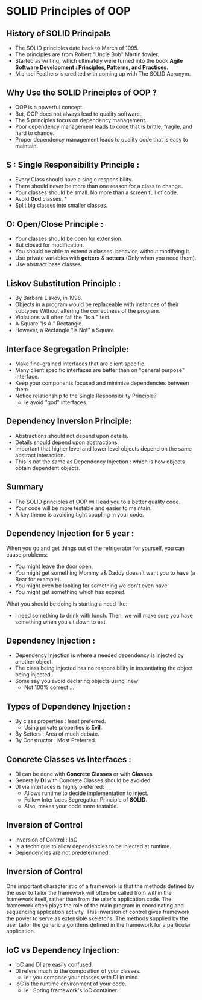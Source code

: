# SOLID Principles of OOP

## History of SOLID Principals
* The SOLID principles date back to March of 1995.
* The principles are from Robert "Uncle Bob" Martin fowler.
* Started as writing, which ultimately were turned into the book **Agile Software Development : 
Principles, Patterns, and Practices.**
* Michael Feathers is credited with coming up with The SOLID Acronym.

## Why Use the SOLID Principles of OOP ?
* OOP is a powerful concept.
* But, OOP does not always lead to quality software.
* The 5 principles focus on dependency management.
* Poor dependency management leads to code that is brittle, fragile, and hard to change.
* Proper dependency management leads to quality code that is easy to maintain.

## S : Single Responsibility Principle :
* Every Class should have a single responsibility.
* There should never be more than one reason for a class to change.
* Your classes should be small. No more than a screen full of code.
* Avoid **God** classes.
   * 
* Split big classes into smaller classes.

## O: Open/Close Principle : 
* Your classes should be open for extension.
* But closed for modification.
* You should be able to extend a classes' behavior, without modifying it.
* Use private variables with **getters** & **setters** (Only when you need them).
* Use abstract base classes.

## Liskov Substitution Principle :
* By Barbara Liskov, in 1998.
* Objects in a program would be replaceable with instances of their subtypes Without altering 
the correctness of the program.
* Violations will often fail the "Is a " test.
* A Square "Is A " Rectangle.
* However, a Rectangle "Is Not" a Square.

## Interface Segregation Principle:
* Make fine-grained interfaces that are client specific.
* Many client specific interfaces are better than on "general purpose" interface.
* Keep your components focused and minimize dependencies between them.
* Notice relationship to the Single Responsibility Principle?
  * ie avoid "god" interfaces.

## Dependency Inversion Principle:
* Abstractions should not depend upon details.
* Details should depend upon abstractions.
* Important that higher level and lower level objects depend on the same abstract interaction.
* This is not the same as Dependency Injection : which is how objects obtain dependent objects.

## Summary
* The SOLID principles of OOP will lead you to a better quality code.
* Your code will be more testable and easier to maintain.
* A key theme is avoiding tight coupling in your code.

## Dependency Injection for 5 year :
When you go and get things out of the refrigerator for yourself, you can cause problems:
* You might leave the door open, 
* You might get something Mommy a& Daddy doesn't want you to have (a Bear for example).
* You might even be looking for something we don't even have.
* You might get something which has expired.

What you should be doing is starting a need like:
* I need something to drink with lunch.
Then, we will make sure you have something when you sit down to eat.

## Dependency Injection : 
* Dependency Injection is where a needed dependency is injected by another object.
* The class being injected has no responsibility in instantiating the object being injected.
* Some say you avoid declaring objects using 'new'
  * Not 100% correct ...

## Types of Dependency Injection : 
* By class properties : least preferred.
  * Using private properties is **Evil**.
* By Setters : Area of much debate.
* By Constructor : Most Preferred.

## Concrete Classes vs Interfaces :
* DI can be done with **Concrete Classes** or with **Classes**
* Generally **DI** with Concrete Classes should be avoided.
* DI via interfaces is highly preferred:
  * Allows runtime to decide implementation to inject.
  * Follow Interfaces Segregation Principle of **SOLID**.
  * Also, makes your code more testable.
  
## Inversion of Control 
* Inversion of Control : IoC
* Is a technique to allow dependencies to be injected at runtime.
* Dependencies are not predetermined.

## Inversion of Control
One important characteristic of a framework is that the methods defined by the user to tailor
the framework will often be called from within the framework itself, rather than from the user's
application code. The framework often plays the role of the main program in coordinating 
and sequencing application activity. This inversion of control gives framework the power to serve as 
extensible skeletons. The methods supplied by the user tailor the generic algorithms defined in the
framework for a particular application.

## IoC vs Dependency Injection:
* IoC and DI are easily confused.
* DI refers much to the composition of your classes.
  * ie : you compose your classes with DI in mind.
* IoC is the runtime environment of your code.
  * ie : Spring framework's IoC container.  

